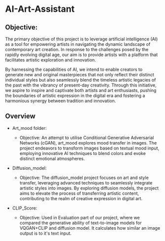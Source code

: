 # AI-Art-Assistant

## Objective:

The primary objective of this project is to leverage artificial intelligence (AI) as a tool for empowering artists in navigating the dynamic landscape of contemporary art creation. In response to the challenges posed by the rapidly evolving digital age, our aim is to provide artists with a platform that facilitates artistic exploration and innovation. 

By harnessing the capabilities of AI, we intend to enable creators to generate new and original masterpieces that not only reflect their distinct individual styles but also seamlessly blend the timeless artistic legacies of the past with the vibrancy of present-day creativity. Through this initiative, we aspire to inspire and captivate both artists and art enthusiasts, pushing the boundaries of artistic expression in the digital era and fostering a harmonious synergy between tradition and innovation.

## Overview
- Art_mood folder:

    - Objective: An attempt to utilise Conditional Generative Adversarial Networks (cGAN), art_mood explores mood transfer in images. The project endeavors to transform images based on textual mood input, employing innovative AI techniques to blend colors and evoke distinct emotional atmospheres.
      
- Diffusion_model:
    - Objective: The diffusion_model project focuses on art and style transfer, leveraging advanced techniques to seamlessly integrate artistic styles into images. By exploring diffusion models, the project aims to elevate the process of transferring artistic content, contributing to the realm of creative expression in digital art.
 
- CLIP_Score:
    - Objective: Used in Evaluation part of our project, where we compared the generative ability of text-to-image models for VQGAN+CLIP and diffusion model. It calculates how similar an image output is to it's text input.
